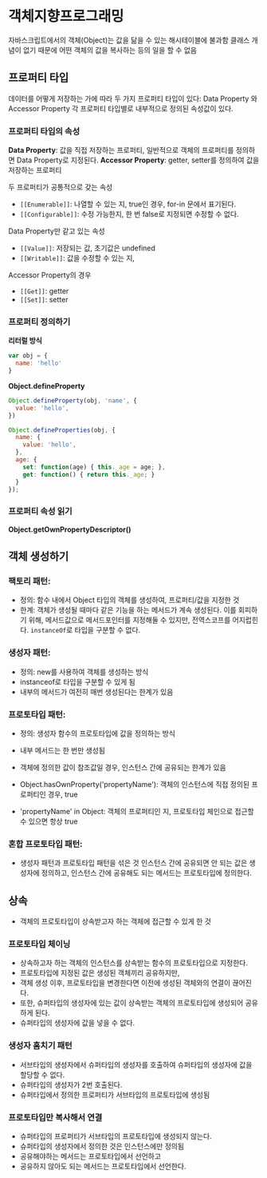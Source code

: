 # 객체지향프로그래밍

자바스크립트에서의 객체(Object)는 값을 닮을 수 있는 해시테이블에 불과함
클래스 개념이 없기 때문에 어떤 객체의 값을 복사하는 등의 일을 할 수 없음

## 프로퍼티 타입
데이터를 어떻게 저장하는 가에 따라 두 가지 프로퍼티 타입이 있다: Data Property 와 Accessor Property
각 프로퍼티 타입별로 내부적으로 정의된 속성값이 있다.

### 프로퍼티 타입의 속성
**Data Property**: 값을 직접 저장하는 프로퍼티, 일반적으로 객체의 프로퍼티를 정의하면 Data Property로 지정된다.
**Accessor Property**: getter, setter를 정의하여 값을 저장하는 프로퍼티

두 프로퍼티가 공통적으로 갖는 속성
- ``[[Enumerable]]``: 나열할 수 있는 지, true인 경우, for-in 문에서 표기된다.
- ``[[Configurable]]``: 수정 가능한지, 한 번 false로 지정되면 수정할 수 없다. 

Data Property만 같고 있는 속성 
- ``[[Value]]``: 저장되는 값, 초기값은 undefined
- ``[[Writable]]``: 값을 수정할 수 있는 지,

Accessor Property의 경우
- ``[[Get]]``: getter
- ``[[Set]]``: setter

### 프로퍼티 정의하기

**리터럴 방식**
```js
var obj = {
  name: 'hello'
}
```

**Object.defineProperty**
```js
Object.defineProperty(obj, 'name', {
  value: 'hello',
})

Object.defineProperties(obj, {
  name: {
    value: 'hello',
  },
  age: {
    set: function(age) { this._age = age; },
    get: function() { return this._age; }
  }
});
```

### 프로퍼티 속성 읽기

**Object.getOwnPropertyDescriptor()**


## 객체 생성하기
### 팩토리 패턴: 
- 정의: 함수 내에서 Object 타입의 객체를 생성하여, 프로퍼티/값을 지정한 것
- 한계: 객체가 생성될 때마다 같은 기능을 하는 메서드가 계속 생성된다.
  이를 회피하기 위해, 메서드값으로 메서드포인터를 지정해둘 수 있지만, 전역스코프를 어지럽힌다.
  `instanceOf`로 타입을 구분할 수 없다.
  
### 생성자 패턴:
- 정의: new를 사용하여 객체를 생성하는 방식
- instanceof로 타입을 구분할 수 있게 됨
- 내부의 메서드가 여전히 매번 생성된다는 한계가 있음

### 프로토타입 패턴:
- 정의: 생성자 함수의 프로토타입에 값을 정의하는 방식
- 내부 메서드는 한 번만 생성됨
- 객체에 정의한 값이 참조값일 경우, 인스턴스 간에 공유되는 한계가 있음

- Object.hasOwnProperty('propertyName'): 객체의 인스턴스에 직접 정의된 프로퍼티인 경우, true
- 'propertyName' in Object: 객체의 프로퍼티인 지, 프로토타입 체인으로 접근할 수 있으면 항상 true

### 혼합 프로토타입 패턴:
- 생성자 패턴과 프로토타입 패턴을 섞은 것
  인스턴스 간에 공유되면 안 되는 값은 생성자에 정의하고,
  인스턴스 간에 공유해도 되는 메서드는 프로토타입에 정의한다.

## 상속
- 객체의 프로토타입이 상속받고자 하는 객체에 접근할 수 있게 한 것

### 프로토타입 체이닝
- 상속하고자 하는 객체의 인스턴스를 상속받는 함수의 프로토타입으로 지정한다.
- 프로토타입에 지정된 값은 생성된 객체끼리 공유하지만,
- 객체 생성 이후, 프로토타입을 변경한다면 이전에 생성된 객체와의 연결이 끊어진다.
- 또한, 슈퍼타입의 생성자에 있는 값이 상속받는 객체의 프로토타입에 생성되어 공유하게 된다.
- 슈퍼타입의 생성자에 값을 넣을 수 없다.

### 생성자 훔치기 패턴
- 서브타입의 생성자에서 슈퍼타입의 생성자를 호출하여 슈퍼타입의 생성자에 값을 할당할 수 없다.
- 슈퍼타입의 생성자가 2번 호출된다.
- 슈퍼타입에서 정의한 프로퍼티가 서브타입의 프로토타입에 생성됨

### 프로토타입만 복사해서 연결

- 슈퍼타입의 프로퍼티가 서브타입의 프로토타입에 생성되지 않는다.
- 슈퍼타입의 생성자에서 정의한 것은 인스턴스에만 정의됨
- 공유해야하는 메서드는 프로토타입에서 선언하고
- 공유하지 않아도 되는 메서드는 프로토타입에서 선언한다.


